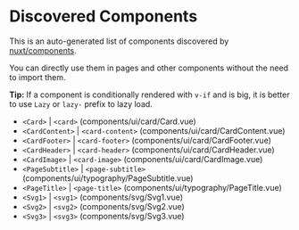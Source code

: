 # Discovered Components

This is an auto-generated list of components discovered by [nuxt/components](https://github.com/nuxt/components).

You can directly use them in pages and other components without the need to import them.

**Tip:** If a component is conditionally rendered with `v-if` and is big, it is better to use `Lazy` or `lazy-` prefix to lazy load.

- `<Card>` | `<card>` (components/ui/card/Card.vue)
- `<CardContent>` | `<card-content>` (components/ui/card/CardContent.vue)
- `<CardFooter>` | `<card-footer>` (components/ui/card/CardFooter.vue)
- `<CardHeader>` | `<card-header>` (components/ui/card/CardHeader.vue)
- `<CardImage>` | `<card-image>` (components/ui/card/CardImage.vue)
- `<PageSubtitle>` | `<page-subtitle>` (components/ui/typography/PageSubtitle.vue)
- `<PageTitle>` | `<page-title>` (components/ui/typography/PageTitle.vue)
- `<Svg1>` | `<svg1>` (components/svg/Svg1.vue)
- `<Svg2>` | `<svg2>` (components/svg/Svg2.vue)
- `<Svg3>` | `<svg3>` (components/svg/Svg3.vue)
